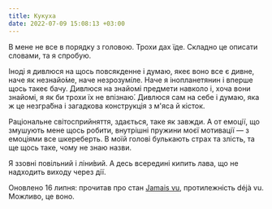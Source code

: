 ```yaml
---
title: Кукуха
date: 2022-07-09 15:08:13 +03:00
---
```


В мене не все в порядку з головою. Трохи дах їде. Складно це описати словами, та я спробую.

Іноді я дивлюся на щось повсякденне і думаю, якеє воно все є дивне, наче як незнайо́ме, наче незрозумі́ле. Наче я інопланетянин і вперше щось такеє бачу. Дивлюся на знайомі предмети навколо і, хоча вони знайомі, я як би трохи їх не впізнаю́. Дивлюся сам на себе і думаю, яка ж це незгра́бна і загадкова конструкція з м'яса й кісток.

Раціональне світосприйняття, здається, таке як завжди. А от емоції, що змушують мене щось робити, внутрішні пружини моєї мотивації — з емоціями все шкереберть. В моїй голові булькають страх та злість, та ще щось таке, чому не знаю назви.

Я ззовні повільний і ліни́вий. А десь всередині кипить лава, що не надходить виходу через дії.

Оновлено 16 липня:
прочитав про стан [Jamais vu][1], протилежність déjà vu. Можливо, це воно.

[1]: https://uk.wikipedia.org/wiki/%D0%96%D0%B0%D0%BC%D0%B5%D0%B2%D1%8E
